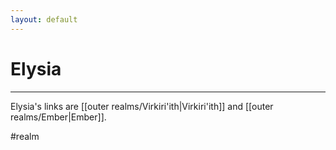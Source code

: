 ```yaml
---
layout: default
---
```


# Elysia
---

Elysia's links are [[outer realms/Virkiri'ith|Virkiri'ith]] and [[outer realms/Ember|Ember]].

#realm